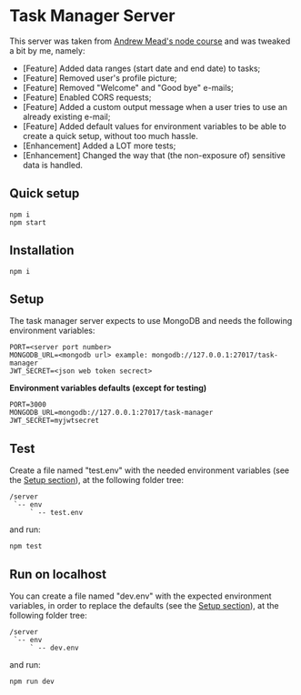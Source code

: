 # Task Manager Server

This server was taken from [Andrew Mead's node course](https://github.com/andrewjmead/node-course-v3-code) and was tweaked a bit by me, namely:

- [Feature] Added data ranges (start date and end date) to tasks;
- [Feature] Removed user's profile picture;
- [Feature] Removed "Welcome" and "Good bye" e-mails;
- [Feature] Enabled CORS requests;
- [Feature] Added a custom output message when a user tries to use an already existing e-mail;
- [Feature] Added default values for environment variables to be able to create a quick setup, without too much hassle.
- [Enhancement] Added a LOT more tests;
- [Enhancement] Changed the way that (the non-exposure of) sensitive data is handled.

## Quick setup

```
npm i
npm start
```

## Installation

`npm i`

## Setup

The task manager server expects to use MongoDB and needs the following environment variables:

```
PORT=<server port number>
MONGODB_URL=<mongodb url> example: mongodb://127.0.0.1:27017/task-manager
JWT_SECRET=<json web token secrect>
```

**Environment variables defaults (except for testing)**

```
PORT=3000
MONGODB_URL=mongodb://127.0.0.1:27017/task-manager
JWT_SECRET=myjwtsecret
```

## Test

Create a file named "test.env" with the needed environment variables (see the [Setup section](#setup)), at the following folder tree:

```
/server
 `-- env
     ` -- test.env
```

and run:

`npm test`

## Run on localhost

You can create a file named "dev.env" with the expected environment variables, in order to replace the defaults (see the [Setup section](#setup)), at the following folder tree:

```
/server
 `-- env
     ` -- dev.env
```

and run:

`npm run dev`
